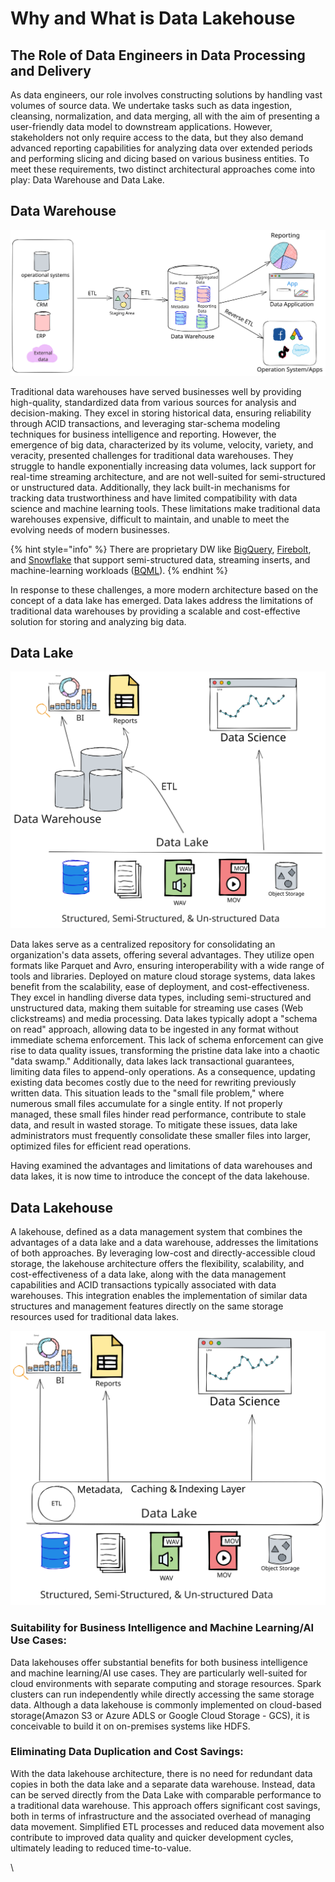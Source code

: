 # Why and What is Data Lakehouse

## The Role of Data Engineers in Data Processing and Delivery

As data engineers, our role involves constructing solutions by handling vast volumes of source data. We undertake tasks such as data ingestion, cleansing, normalization, and data merging, all with the aim of presenting a user-friendly data model to downstream applications. However, stakeholders not only require access to the data, but they also demand advanced reporting capabilities for analyzing data over extended periods and performing slicing and dicing based on various business entities. To meet these requirements, two distinct architectural approaches come into play: Data Warehouse and Data Lake.

## Data Warehouse

<img src="../.gitbook/assets/file.excalidraw.svg" alt="Data Warehouse Architecture" class="gitbook-drawing">

Traditional data warehouses have served businesses well by providing high-quality, standardized data from various sources for analysis and decision-making. They excel in storing historical data, ensuring reliability through ACID transactions, and leveraging star-schema modeling techniques for business intelligence and reporting. However, the emergence of big data, characterized by its volume, velocity, variety, and veracity, presented challenges for traditional data warehouses. They struggle to handle exponentially increasing data volumes, lack support for real-time streaming architecture, and are not well-suited for semi-structured or unstructured data. Additionally, they lack built-in mechanisms for tracking data trustworthiness and have limited compatibility with data science and machine learning tools. These limitations make traditional data warehouses expensive, difficult to maintain, and unable to meet the evolving needs of modern businesses.

{% hint style="info" %}
There are proprietary DW like [BigQuery](https://cloud.google.com/bigquery/docs/samples/bigquery-table-insert-rows?utm\_source=devlit.gitbook.io\&utm\_medium=databricks\_for\_data\_engineering\&utm\_campaign=external\_link\&utm\_term=devlit),  [Firebolt](https://www.firebolt.io/?utm\_source=devlit.gitbook.io\&utm\_medium=databricks\_for\_data\_engineering\&utm\_campaign=external\_link\&utm\_term=devlit), and [Snowflake](https://www.snowflake.com/en/?utm\_source=devlit.gitbook.io\&utm\_medium=databricks\_for\_data\_engineering\&utm\_campaign=external\_link\&utm\_term=devlit) that support semi-structured data, streaming inserts, and machine-learning workloads ([BQML](https://cloud.google.com/bigquery/docs/bqml-introduction?utm\_source=devlit.gitbook.io\&utm\_medium=databricks\_for\_data\_engineering\&utm\_campaign=external\_link\&utm\_term=devlit)).
{% endhint %}

In response to these challenges, a more modern architecture based on the concept of a data lake has emerged. Data lakes address the limitations of traditional data warehouses by providing a scalable and cost-effective solution for storing and analyzing big data.

## Data Lake

<img src="../.gitbook/assets/file.excalidraw (8).svg" alt="Data Lake Architecture" class="gitbook-drawing">

Data lakes serve as a centralized repository for consolidating an organization's data assets, offering several advantages. They utilize open formats like Parquet and Avro, ensuring interoperability with a wide range of tools and libraries. Deployed on mature cloud storage systems, data lakes benefit from the scalability, ease of deployment, and cost-effectiveness. They excel in handling diverse data types, including semi-structured and unstructured data, making them suitable for streaming use cases (Web clickstreams) and media processing. Data lakes typically adopt a "schema on read" approach, allowing data to be ingested in any format without immediate schema enforcement. This lack of schema enforcement can give rise to data quality issues, transforming the pristine data lake into a chaotic "data swamp." Additionally, data lakes lack transactional guarantees, limiting data files to append-only operations. As a consequence, updating existing data becomes costly due to the need for rewriting previously written data. This situation leads to the "small file problem," where numerous small files accumulate for a single entity. If not properly managed, these small files hinder read performance, contribute to stale data, and result in wasted storage. To mitigate these issues, data lake administrators must frequently consolidate these smaller files into larger, optimized files for efficient read operations.

Having examined the advantages and limitations of data warehouses and data lakes, it is now time to introduce the concept of the data lakehouse.

## Data Lakehouse

A lakehouse, defined as a data management system that combines the advantages of a data lake and a data warehouse, addresses the limitations of both approaches. By leveraging low-cost and directly-accessible cloud storage, the lakehouse architecture offers the flexibility, scalability, and cost-effectiveness of a data lake, along with the data management capabilities and ACID transactions typically associated with data warehouses. This integration enables the implementation of similar data structures and management features directly on the same storage resources used for traditional data lakes.

<img src="../.gitbook/assets/file.excalidraw (11).svg" alt="Data Lakehouse Architecture" class="gitbook-drawing">

### Suitability for Business Intelligence and Machine Learning/AI Use Cases:&#x20;

Data lakehouses offer substantial benefits for both business intelligence and machine learning/AI use cases. They are particularly well-suited for cloud environments with separate computing and storage resources. Spark clusters can run independently while directly accessing the same storage data. Although a data lakehouse is commonly implemented on cloud-based storage(Amazon S3 or Azure ADLS or Google Cloud Storage - GCS), it is conceivable to build it on on-premises systems like HDFS.

### Eliminating Data Duplication and Cost Savings:&#x20;

With the data lakehouse architecture, there is no need for redundant data copies in both the data lake and a separate data warehouse. Instead, data can be served directly from the Data Lake with comparable performance to a traditional data warehouse. This approach offers significant cost savings, both in terms of infrastructure and the associated overhead of managing data movement. Simplified ETL processes and reduced data movement also contribute to improved data quality and quicker development cycles, ultimately leading to reduced time-to-value.

\

